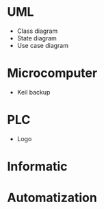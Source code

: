 # UML
- Class diagram
- State diagram
- Use case diagram
# Microcomputer
- Keil backup
# PLC
- Logo
# Informatic
# Automatization
